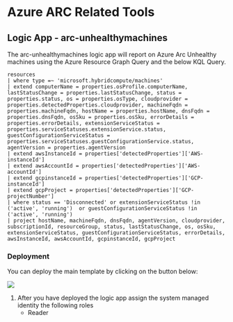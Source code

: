 # Azure ARC Related Tools

## Logic App - arc-unhealthymachines
The arc-unhealthymachines logic app will report on Azure Arc Unhealthy machines using the Azure Resource Graph Query and the below KQL Query.

``` kql
resources
| where type =~ 'microsoft.hybridcompute/machines'
| extend computerName = properties.osProfile.computerName, lastStatusChange = properties.lastStatusChange, status = properties.status, os = properties.osType, cloudprovider = properties.detectedProperties.cloudprovider, machineFqdn = properties.machineFqdn, hostName = properties.hostName, dnsFqdn = properties.dnsFqdn, osSku = properties.osSku, errorDetails = properties.errorDetails, extensionServiceStatus = properties.serviceStatuses.extensionService.status, guestConfigurationServiceStatus = properties.serviceStatuses.guestConfigurationService.status, agentVersion = properties.agentVersion
| extend awsInstanceId = properties['detectedProperties']['AWS-instanceId']
| extend awsAccountId = properties['detectedProperties']['AWS-accountId']
| extend gcpinstanceId = properties['detectedProperties']['GCP-instanceId']
| extend gcpProject = properties['detectedProperties']['GCP-projectNumber']
| where status == 'Disconnected' or extensionServiceStatus !in ('active', 'running')  or guestConfigurationServiceStatus !in ('active', 'running')
| project hostName, machineFqdn, dnsFqdn, agentVersion, cloudprovider, subscriptionId, resourceGroup, status, lastStatusChange, os, osSku, extensionServiceStatus, guestConfigurationServiceStatus, errorDetails, awsInstanceId, awsAccountId, gcpinstanceId, gcpProject
```

### Deployment

You can deploy the main template by clicking on the button below:

<a href="https://portal.azure.com/#create/Microsoft.Template/uri/https%3A%2F%2Fraw.githubusercontent.com%2Fseanstark%2Fazure-tools%2Fmain%2Fazure-arc%2Farc-unhealthymachines.json" target="_blank">
    <img src="https://aka.ms/deploytoazurebutton"/>
</a>


1. After you have deployed the logic app assign the system managed identity the following roles
    - Reader
